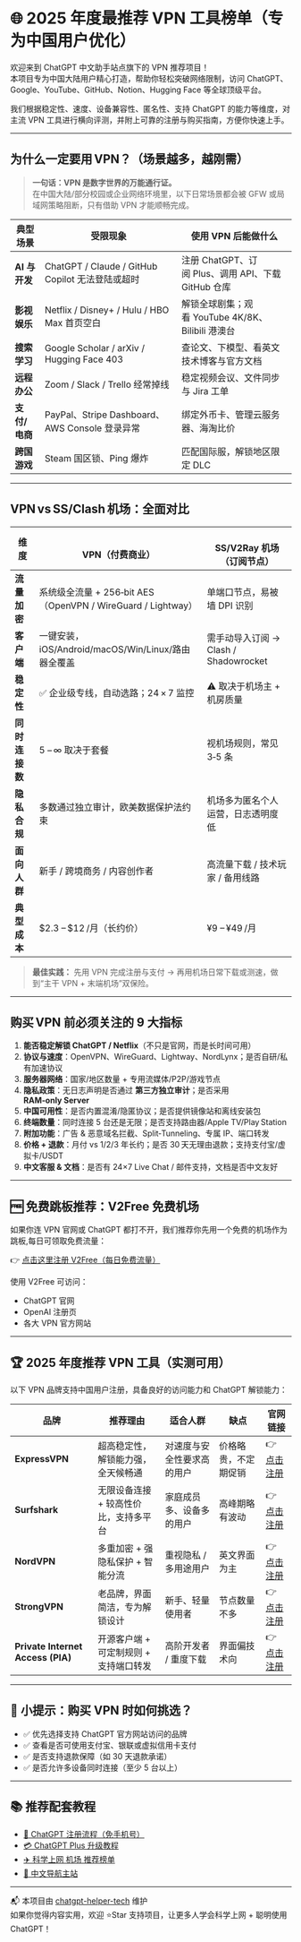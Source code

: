 # 🌐 2025 年度最推荐 VPN 工具榜单（专为中国用户优化）

欢迎来到 ChatGPT 中文助手站点旗下的 VPN 推荐项目！  
本项目专为中国大陆用户精心打造，帮助你轻松突破网络限制，访问 ChatGPT、Google、YouTube、GitHub、Notion、Hugging Face 等全球顶级平台。

我们根据稳定性、速度、设备兼容性、匿名性、支持 ChatGPT 的能力等维度，对主流 VPN 工具进行横向评测，并附上可靠的注册与购买指南，方便你快速上手。

---

## 为什么一定要用 VPN？（场景越多，越刚需）

> **一句话：VPN 是数字世界的万能通行证。**  
> 在中国大陆/部分校园或企业网络环境里，以下日常场景都会被 GFW 或局域网策略阻断，只有借助 VPN 才能顺畅完成。

| 典型场景 | 受限现象 | 使用 VPN 后能做什么 |
|----------|----------|--------------------|
| **AI 与开发** | ChatGPT / Claude / GitHub Copilot 无法登陆或超时 | 注册 ChatGPT、订阅 Plus、调用 API、下载 GitHub 仓库 |
| **影视娱乐** | Netflix / Disney+ / Hulu / HBO Max 首页空白 | 解锁全球剧集；观看 YouTube 4K/8K、Bilibili 港澳台 |
| **搜索学习** | Google Scholar / arXiv / Hugging Face 403 | 查论文、下模型、看英文技术博客与官方文档 |
| **远程办公** | Zoom / Slack / Trello 经常掉线 | 稳定视频会议、文件同步与 Jira 工单 |
| **支付/电商** | PayPal、Stripe Dashboard、AWS Console 登录异常 | 绑定外币卡、管理云服务器、海淘比价 |
| **跨国游戏** | Steam 国区锁、Ping 爆炸 | 匹配国际服，解锁地区限定 DLC |

---

## VPN vs SS/Clash 机场：全面对比

| 维度 | <br>VPN（付费商业）<br> | <br>SS/V2Ray 机场（订阅节点）<br> |
|------|-------------------------|-----------------------------------|
| **流量加密** | 系统级全流量 + 256‑bit AES（OpenVPN / WireGuard / Lightway） | 单端口节点，易被墙 DPI 识别 |
| **客户端** | 一键安装，iOS/Android/macOS/Win/Linux/路由器全覆盖 | 需手动导入订阅 → Clash / Shadowrocket |
| **稳定性** | ✅ 企业级专线，自动选路；24 × 7 监控 | ⚠️ 取决于机场主 + 机房质量 |
| **同时连接数** | 5 – ∞ 取决于套餐 | 视机场规则，常见 3‑5 条 |
| **隐私合规** | 多数通过独立审计，欧美数据保护法约束 | 机场多为匿名个人运营，日志透明度低 |
| **面向人群** | 新手 / 跨境商务 / 内容创作者 | 高流量下载 / 技术玩家 / 备用线路 |
| **典型成本** | \$2.3 – \$12 /月（长约价） | ¥9 – ¥49 /月 |

> **最佳实践：** 先用 VPN 完成注册与支付 → 再用机场日常下载或测速，做到“主干 VPN + 末端机场”双保险。

---

## 购买 VPN 前必须关注的 9 大指标

1. **能否稳定解锁 ChatGPT / Netflix**（不只是官网，而是长时间可用）  
2. **协议与速度**：OpenVPN、WireGuard、Lightway、NordLynx；是否自研/私有加速协议  
3. **服务器网络**：国家/地区数量 + 专用流媒体/P2P/游戏节点  
4. **隐私政策**：无日志声明是否通过 **第三方独立审计**；是否采用 **RAM‑only Server**  
5. **中国可用性**：是否内置混淆/隐匿协议；是否提供镜像站和离线安装包  
6. **终端数量**：同时连接 5 台还是无限；是否支持路由器/Apple TV/Play Station  
7. **附加功能**：广告 & 恶意域名拦截、Split‑Tunneling、专属 IP、端口转发  
8. **价格 + 退款**：月付 vs 1/2/3 年长约；是否 30 天无理由退款；支持支付宝/虚拟卡/USDT  
9. **中文客服 & 文档**：是否有 24×7 Live Chat / 邮件支持，文档是否中文友好

---

## 🆓 免费跳板推荐：V2Free 免费机场

如果你连 VPN 官网或 ChatGPT 都打不开，我们推荐你先用一个免费的机场作为跳板,每日可领取免费流量：

👉 [点击这里注册 V2Free（每日免费流量）](https://w1.v2free.cc/auth/register?code=i0A3)

使用 V2Free 可访问：
- ChatGPT 官网
- OpenAI 注册页
- 各大 VPN 官方网站

---

## 🏆 2025 年度推荐 VPN 工具（实测可用）

以下 VPN 品牌支持中国用户注册，具备良好的访问能力和 ChatGPT 解锁能力：

| 品牌 | 推荐理由 | 适合人群 | 缺点 | 官网链接 |
|------|-----------|-----------|------|-----------|
| **ExpressVPN** | 超高稳定性，解锁能力强，全天候畅通 | 对速度与安全性要求高的用户 | 价格略贵，不定期促销 | 👉 [点击注册](https://www.expressvpn.com/) |
| **Surfshark** | 无限设备连接 + 较高性价比，支持多平台 | 家庭成员多、设备多的用户 | 高峰期略有波动 | 👉 [点击注册](https://surfshark.com/zh) |
| **NordVPN** | 多重加密 + 强隐私保护 + 智能分流 | 重视隐私 / 多用途用户 | 英文界面为主 | 👉 [点击注册](https://nordvpn.com/zh/) |
| **StrongVPN** | 老品牌，界面简洁，专为解锁设计 | 新手、轻量使用者 | 节点数量不多 | 👉 [点击注册]([https://strongvpn.com/) |
| **Private Internet Access (PIA)** | 开源客户端 + 可定制规则 + 支持端口转发 | 高阶开发者 / 重度下载 | 界面偏技术向 | 👉 [点击注册](https://www.privateinternetaccess.com/) |

---

## 📌 小提示：购买 VPN 时如何挑选？

- ✅ 优先选择支持 ChatGPT 官方网站访问的品牌
- ✅ 查看是否可使用支付宝、银联或虚拟信用卡支付
- ✅ 是否支持退款保障（如 30 天退款承诺）
- ✅ 是否允许多设备同时连接（至少 5 台以上）

---

## 📚 推荐配套教程

- [📝 ChatGPT 注册流程（免手机号）](https://chatgpt-helper-tech.github.io/chatgpt-register-guide/)
- [💳 ChatGPT Plus 升级教程](https://chatgpt-helper-tech.github.io/chatgpt-plus-guide/)
- [✈️ 科学上网 机场 推荐榜单](https://chatgpt-helper-tech.github.io/airport-access/)
- [📘 中文导航主站](https://chatgpt-helper-tech.github.io)

---

📬 本项目由 [chatgpt-helper-tech](https://github.com/chatgpt-helper-tech) 维护  
如果你觉得内容实用，欢迎 ⭐Star 支持项目，让更多人学会科学上网 + 聪明使用 ChatGPT！
